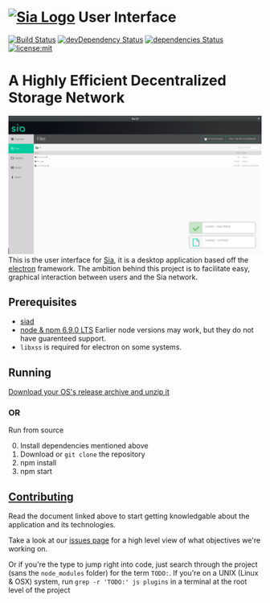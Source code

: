 # [![Sia Logo](http://sia.tech/resources/img/svg/sia-green-logo.svg)](http://sia.tech/) User Interface

[![Build Status](https://travis-ci.org/NebulousLabs/Sia-UI.svg?branch=master)](https://travis-ci.org/NebulousLabs/Sia-UI)
[![devDependency Status](https://david-dm.org/NebulousLabs/Sia-UI/dev-status.svg)](https://david-dm.org/NebulousLabs/Sia-UI#info=devDependencies)
[![dependencies Status](https://david-dm.org/NebulousLabs/Sia-UI.svg)](https://david-dm.org/NebulousLabs/Sia-UI#info=dependencies)
[![license:mit](https://img.shields.io/badge/license-mit-blue.svg)](https://opensource.org/licenses/MIT)

# A Highly Efficient Decentralized Storage Network

![A snapshot of the the file library](/doc/assets/files.png)
This is the user interface for [Sia](https://github.com/NebulousLabs/Sia), it
is a desktop application based off the
[electron](https://github.com/atom/electron) framework. The ambition behind
this project is to facilitate easy, graphical interaction between users and
the Sia network.

## Prerequisites

- [siad](https://github.com/NebulousLabs/Sia)
- [node & npm 6.9.0 LTS](https://nodejs.org/download/)
Earlier node versions may work, but they do not have guarenteed support.
- `libxss` is required for electron on some systems.

## Running

[Download your OS's release archive and unzip it](https://github.com/NebulousLabs/Sia-UI/releases)

### OR

Run from source

0. Install dependencies mentioned above
1. Download or `git clone` the repository
2. npm install
3. npm start

## [Contributing](doc/Developers.md)

Read the document linked above to start getting knowledgable about the
application and its technologies.

Take a look at our [issues page](https://github.com/NebulousLabs/Sia-UI/issues)
for a high level view of what objectives we're working on.

Or if you're the type to jump right into code, just search through the project
(sans the `node_modules` folder) for the term `TODO:`. If you're on a UNIX
(Linux & OSX) system, run `grep -r 'TODO:' js plugins` in a terminal at the
root level of the project

